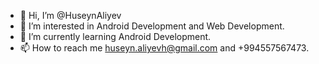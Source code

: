 - 👋 Hi, I’m @HuseynAliyev
- 👀 I’m interested in Android Development and Web Development.
- 🌱 I’m currently learning Android Development.
- 📫 How to reach me huseyn.aliyevh@gmail.com and +994557567473.


